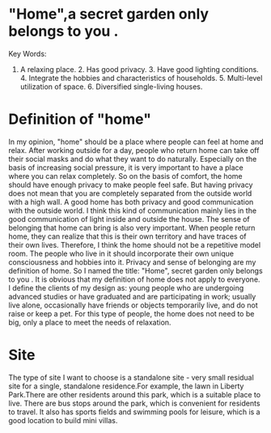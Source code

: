 # "Home",a secret garden only belongs to you .
Key Words:
1. A relaxing place. 2. Has good privacy. 3. Have good lighting conditions. 4. Integrate the hobbies and characteristics of households. 5. Multi-level utilization of space. 6. Diversified single-living houses.
# Definition of "home"
 In my opinion, "home" should be a place where people can feel at home and relax. After working outside for a day, people who return home can take off their social masks and do what they want to do naturally. Especially on the basis of increasing social pressure, it is very important to have a place where you can relax completely. So on the basis of comfort, the home should have enough privacy to make people feel safe. But having privacy does not mean that you are completely separated from the outside world with a high wall. A good home has both privacy and good communication with the outside world. I think this kind of communication mainly lies in the good communication of light inside and outside the house. The sense of belonging that home can bring is also very important. When people return home, they can realize that this is their own territory and have traces of their own lives. Therefore, I think the home should not be a repetitive model room. The people who live in it should incorporate their own unique consciousness and hobbies into it. Privacy and sense of belonging are my definition of home. So I named the title: "Home", secret garden only belongs to you . It is obvious that my definition of home does not apply to everyone. I define the clients of my design as: young people who are undergoing advanced studies or have graduated and are participating in work; usually live alone, occasionally have friends or objects temporarily live, and do not raise or keep a pet. For this type of people, the home does not need to be big, only a place to meet the needs of relaxation.
 # Site
 The type of site I want to choose is a standalone site - very small residual site for a single, standalone residence.For example, the lawn in Liberty Park.There are other residents around this park, which is a suitable place to live. There are bus stops around the park, which is convenient for residents to travel. It also has sports fields and swimming pools for leisure, which is a good location to build mini villas.

